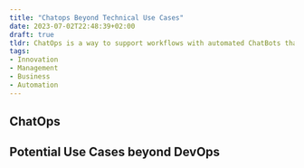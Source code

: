```yaml
---
title: "Chatops Beyond Technical Use Cases"
date: 2023-07-02T22:48:39+02:00
draft: true
tldr: ChatOps is a way to support workflows with automated ChatBots that interact with real people. In our daily business, we heavily use ChatOps to streamline technical workflows such as incident management, code reviews and the like. As I really like the approach, I can't stop thinking about new applications that might bring this technology to other areas, such as accounting, sales, and so on. This article explores new use cases for ChatOps.
tags:
- Innovation
- Management
- Business
- Automation
---
```


## ChatOps

## Potential Use Cases beyond DevOps